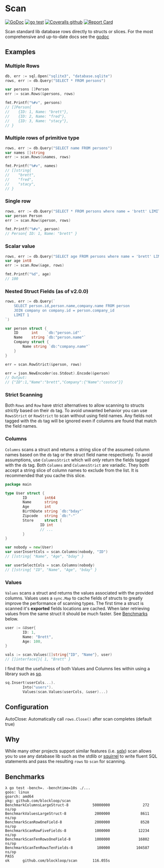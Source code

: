# Scan

[![GoDoc](https://godoc.org/github.com/blockloop/scan?status.svg)](https://godoc.org/github.com/blockloop/scan)
[![go test](https://github.com/blockloop/scan/workflows/go%20test/badge.svg)](https://github.com/blockloop/scan/actions)
[![Coveralls github](https://img.shields.io/coveralls/github/blockloop/scan.svg)](https://coveralls.io/github/blockloop/scan)
[![Report Card](https://goreportcard.com/badge/github.com/blockloop/scan)](https://goreportcard.com/report/github.com/blockloop/scan)

Scan standard lib database rows directly to structs or slices. 
For the most comprehensive and up-to-date docs see the [godoc](https://godoc.org/github.com/blockloop/scan)

## Examples

### Multiple Rows
```go
db, err := sql.Open("sqlite3", "database.sqlite")
rows, err := db.Query("SELECT * FROM persons")

var persons []Person
err := scan.Rows(&persons, rows)

fmt.Printf("%#v", persons)
// []Person{
//    {ID: 1, Name: "brett"},
//    {ID: 2, Name: "fred"},
//    {ID: 3, Name: "stacy"},
// }
```
### Multiple rows of primitive type

```go
rows, err := db.Query("SELECT name FROM persons")
var names []string
err := scan.Rows(&names, rows)

fmt.Printf("%#v", names)
// []string{
//    "brett",
//    "fred",
//    "stacy",
// }
```

### Single row

```go
rows, err := db.Query("SELECT * FROM persons where name = 'brett' LIMIT 1")
var person Person
err := scan.Row(&person, rows)

fmt.Printf("%#v", person)
// Person{ ID: 1, Name: "brett" }
```

### Scalar value

```go
rows, err := db.Query("SELECT age FROM persons where name = 'brett' LIMIT 1")
var age int8
err := scan.Row(&age, rows)

fmt.Printf("%d", age)
// 100
```

### Nested Struct Fields (as of v2.0.0)
```go
rows, err := db.Query(`
	SELECT person.id,person.name,company.name FROM person
	JOIN company on company.id = person.company_id
	LIMIT 1
`)

var person struct {
	ID      int    `db:"person.id"`
	Name    string `db:"person.name"`
	Company struct {
		Name string `db:"company.name"`
	}
}

err = scan.RowStrict(&person, rows)

err = json.NewEncoder(os.Stdout).Encode(&person)
// Output:
// {"ID":1,"Name":"brett","Company":{"Name":"costco"}}
```



### Strict Scanning

Both `Rows` and `Row` have strict alternatives to allow scanning to structs _strictly_ based on their `db` tag.
To avoid unwanted behavior you can use `RowsStrict` or `RowStrict` to scan without using field names.
Any fields not tagged with the `db` tag will be ignored even if columns are found that match the field names.

### Columns

`Columns` scans a struct and returns a string slice of the assumed column names based on the `db` tag or the struct field name respectively. To avoid assumptions, use `ColumnsStrict` which will _only_ return the fields tagged with the `db` tag. Both `Columns` and `ColumnsStrict` are variadic. They both accept a string slice of column names to exclude from the list. It is recommended that you cache this slice.

```go
package main

type User struct {
        ID        int64
        Name      string
        Age       int
        BirthDate string `db:"bday"`
        Zipcode   string `db:"-"`
        Store     struct {
                ID int
                // ...
        }
}

var nobody = new(User)
var userInsertCols = scan.Columns(nobody, "ID")
// []string{ "Name", "Age", "bday" }

var userSelectCols = scan.Columns(nobody)
// []string{ "ID", "Name", "Age", "bday" }
```

### Values

`Values` scans a struct and returns the values associated with the provided columns. Values uses a `sync.Map` to cache fields of structs to greatly improve the performance of scanning types. The first time a struct is scanned it's **exported** fields locations are cached. When later retrieving values from the same struct it should be much faster. See [Benchmarks](#Benchmarks) below.

```go
user := &User{
        ID: 1,
        Name: "Brett",
        Age: 100,
}

vals := scan.Values([]string{"ID", "Name"}, user)
// []interface{}{ 1, "Brett" }
```

I find that the usefulness of both Values and Columns lies within using a library such as [sq][].

```go
sq.Insert(userCols...).
        Into("users").
        Values(scan.Values(userCols, &user)...)
```

## Configuration

AutoClose: Automatically call `rows.Close()` after scan completes (default true)

## Why

While many other projects support similar features (i.e. [sqlx](https://github.com/jmoiron/sqlx)) scan allows you to use any database lib such as the stdlib or [squirrel][sq] to write fluent SQL statements and pass the resulting `rows` to `scan` for scanning.

## Benchmarks 

```
λ go test -bench=. -benchtime=10s ./...
goos: linux
goarch: amd64
pkg: github.com/blockloop/scan
BenchmarkColumnsLargeStruct-8           50000000               272 ns/op
BenchmarkValuesLargeStruct-8             2000000              8611 ns/op
BenchmarkScanRowOneField-8               2000000              8528 ns/op
BenchmarkScanRowFiveFields-8             1000000             12234 ns/op
BenchmarkScanTenRowsOneField-8           1000000             16802 ns/op
BenchmarkScanTenRowsTenFields-8           100000            104587 ns/op
PASS
ok      github.com/blockloop/scan       116.055s
```


[sq]: https://github.com/Masterminds/squirrel	"Squirrel"
